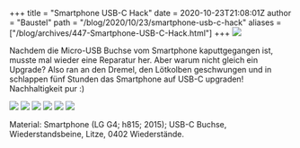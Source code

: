 +++
title = "Smartphone USB-C Hack"
date = 2020-10-23T21:08:01Z
author = "Baustel"
path = "/blog/2020/10/23/smartphone-usb-c-hack"
aliases = ["/blog/archives/447-Smartphone-USB-C-Hack.html"]
+++
![](/media/usb-c-01.serendipityThumb.jpg)

Nachdem die Micro-USB Buchse vom Smartphone kaputtgegangen ist, musste
mal wieder eine Reparatur her. Aber warum nicht gleich ein Upgrade? Also
ran an den Dremel, den Lötkolben geschwungen und in schlappen fünf
Stunden das Smartphone auf USB-C upgraden! Nachhaltigkeit pur :)

![](/media/usb-c-03.serendipityThumb.jpg)
![](/media/usb-c-04.serendipityThumb.jpg)
![](/media/usb-c-05.serendipityThumb.jpg)
![](/media/usb-c-06.serendipityThumb.jpg)
![](/media/usb-c-07.serendipityThumb.jpg)
![](/media/usb-c-08.serendipityThumb.jpg)

Material: Smartphone (LG G4; h815; 2015); USB-C Buchse,
Wiederstandsbeine, Litze, 0402 Wiederstände.

